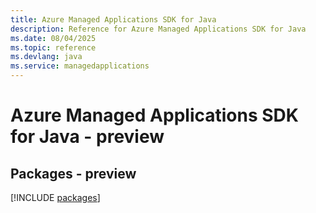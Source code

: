 ```yaml
---
title: Azure Managed Applications SDK for Java
description: Reference for Azure Managed Applications SDK for Java
ms.date: 08/04/2025
ms.topic: reference
ms.devlang: java
ms.service: managedapplications
---
```

# Azure Managed Applications SDK for Java - preview
## Packages - preview
[!INCLUDE [packages](managed-applications-index.md)]